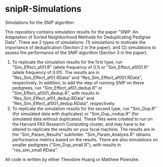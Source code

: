 # snipR-Simulations
 Simulations for the SNIP algorithm

This repository contains simulation results for the paper "SNIP: An Adaptation of Sorted Neighborhood Methods for Deduplicating Pedigree Data". There are 2 types of simulations: (1) simulations to motivate the importance of deduplication (Section 2 in the paper), and (2) simulations to assess the performance of the SNIP algorithm (Section 3 in the paper).

1. To replicate the simulation results for the first type, run "Sim_Effect_af01.R" (allele frequency of 0.1) or "Sim_Effect_af001.R" (allele frequency of 0.01). The results are in "Res_Sim_Effect_af01.RData" and "Res_Sim_Effect_af001.RData", respectively. In addition, to add the step of running SNIP on these pedigrees, run "Sim_Effect_af01_dedup.R" or "Sim_Effect_af001_dedup.R", with results in "Res_Sim_Effect_af01_dedup.RData" and "Res_Sim_Effect_af001_dedup.RData", respectively.
2. To replicate the simulation results for the second type, run "Sim_Dup.R" (for simulated data with duplicates) or "Sim_Dup_nodup.R" (for simulated data without duplicates). These files were created to run on the Harvard FAS Research Computing cluster, and may have to be altered to replicate the results on your local machine. The results are in the "Sim_Param_Results" subfolder. "Sim_Param_Analysis.R" obtains performance metrics based on the results. There are also simulations on smaller pedigrees ("Sim_Dup_small.R"), with results in "res_sim_small.RData".

All code is written by either Theodore Huang or Matthew Ploenzke.
